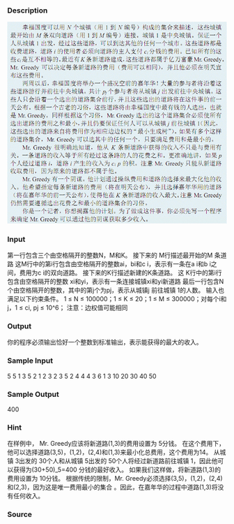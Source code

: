 
### Description
![](/JudgeOnline/upload/201305/1(15).jpg)

### Input

第一行包含三个由空格隔开的整数N，M和K。
接下来的 M行描述最开始的M 条道路
这M行中的第i行包含由空格隔开的整数ai，bi和c i，表示有一条在a i和b i之间，费用为c i的双向道路。
接下来的K行描述新建的K条道路。
这 K行中的第i行包含由空格隔开的整数 xi和yi，表示有一条连接城镇xi和yi新道路
最后一行包含N个由空格隔开的整数，其中的第j个为pj，表示从城镇j 前往城镇 1的人数。
输入也满足以下约束条件。
1 ≤ N ≤ 100000；1 ≤ K ≤ 20；1 ≤ M ≤ 300000；对每个i和j，1 ≤ ci, pj ≤ 10^6；
注意：边权值可能相同

### Output
你的程序必须输出恰好一个整数到标准输出，表示能获得的最大的收入。
### Sample Input
5  5 1
3  5 2
1  2 3
2  3 5
2  4 4
4  3 6
1  3
10 20 30 40 50 
### Sample Output
400
### Hint

在样例中， Mr. Greedy应该将新道路(1,3)的费用设置为 5分钱。
在这个费用下，他可以选择道路(3,5)，(1,2)，(2,4)和(1,3)来最小化总费用，这个费用为14。
从城镇 3出发的 30个人和从城镇 5出发的 50个人将经过新道路前往城镇 1，因此他可以获得为(30+50)_5=400 分钱的最好收入。
如果我们这样做，将新道路(1,3)的费用设置为 10分钱。
根据传统的限制，Mr. Greedy必须选择(3,5)，(1,2)，(2,4)和(2,3)，因为这是唯一费用最小的集合
。因此，在嘉年华的过程中道路(1,3)将没有任何收入。

### Source
